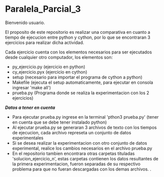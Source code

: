 # Paralela_Parcial_3

Bienvenido usuario.

El proposito de este repositorio es realizar una comparativa en cuanto a tiempo de ejecucion entre python y cython, por lo que se encontraran 3 ejercicios para realizar dicha actividad.

Cada ejercicio cuenta con los elementos necesarios para ser ejecutados desde cualquier otro computador, los elementos son:

* py_ejercicio.py (ejercicio en python)
* cy_ejercicio.pyx (ejercicio en cython)
* setup (necesario para importar el programa de cython a python)
* Makefile (ejecuta el setup automaticamente, para ejecutar en consola ingresar 'make all')
* prueba.py (Programa donde se realiza la experimentacion con los 2 ejercicios)

***Datos a tener en cuenta***

* Para ejecutar prueba.py ingrese en la terminal 'pthon3 prueba.py' (tener en cuenta que se debe tener instalado python) 
* Al ejecutar prueba.py se generaran 3 archivos de texto con los tiempos de ejecucion, cada archivo represeta un conjunto de datos experimentales
* Si se desea realizar la experimentacion con otro conjunto de datos experimental, realice los cambios necesarios en el archivo prueba.py
* En el repositorio tambien encontrara otras carpetas tituladas 'solucion_ejercicio_n', estas carpetas contienen los datos resultantes de la  primera experimentacion, fueron separadas de su respectivo problema para que no fueran descargadas con los demas archivos.
.  
